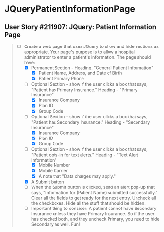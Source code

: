 JQueryPatientInformationPage
============================

User Story #211907: JQuery: Patient Information Page
----------------------------------------------------

> - [ ] Create a web page that uses JQuery to show and hide sections as appropriate.
>   Your page's purpose is to allow a hospital administrator to enter a patient's
>   information. The page should have:
>   - [x] Permanent Section - Heading, "General Patient Information"
>     - [x] Patient Name, Address, and Date of Birth
>     - [x] Patient Primary Phone
>   - [ ] Optional Section - show if the user clicks a box that says, "Patient has
>     Primary Insurance." Heading - "Primary Insurance"
>     - [x] Insurance Company
>     - [x] Plan ID
>     - [x] Group Code
>   - [ ] Optional Section - show if the user clicks a box that says, "Patient has
>     Secondary Insurance." Heading - "Secondary Insurance"
>     - [x] Insurance Company
>     - [x] Plan ID
>     - [x] Group Code
>   - [ ] Optional Section - show if the user clicks a box that says, "Patient opts-in
>     for text alerts." Heading - "Text Alert Information"
>     - [x] Mobile Number
>     - [x] Mobile Carrier
>     - [x] A note that "Data charges may apply."
>   - [x] A Submit button
>   - [ ] When the Submit button is clicked, send an alert pop-up that says,
>     "Information for (Patient Name) submitted successfully." Clear all the fields to
>     get ready for the next entry. Uncheck all the checkboxes. Hide all the stuff that
>     should be hidden.
>   - [ ] Important thing to consider: A patient cannot have Secondary Insurance unless
>     they have Primary Insurance. So if the user has checked both, and they uncheck
>     Primary, you need to hide Secondary as well. Fun!
